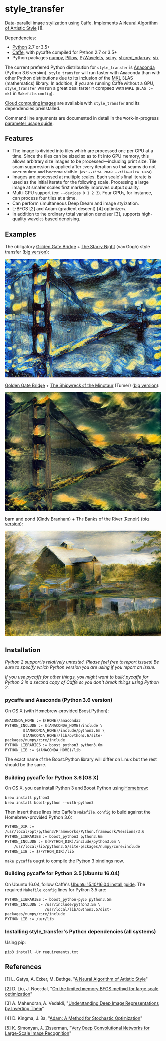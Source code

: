 # style_transfer

Data-parallel image stylization using Caffe. Implements [A Neural Algorithm of Artistic Style](http://arxiv.org/abs/1508.06576) [1].

Dependencies:
- [Python](https://www.python.org) 2.7 or 3.5+
- [Caffe](http://caffe.berkeleyvision.org), with pycaffe compiled for Python 2.7 or 3.5+
- Python packages [numpy](http://www.numpy.org), [Pillow](https://python-pillow.org), [PyWavelets](https://pywavelets.readthedocs.io/en/latest/), [scipy](http://www.scipy.org), [shared_ndarray](https://github.com/crowsonkb/shared_ndarray), [six](https://pythonhosted.org/six/)

The current preferred Python distribution for `style_transfer` is [Anaconda](https://www.continuum.io/downloads) (Python 3.6 version). `style_transfer` will run faster with Anaconda than with other Python distributions due to its inclusion of the [MKL](https://software.intel.com/en-us/intel-mkl) BLAS (mathematics) library. In addition, if you are running Caffe without a GPU, `style_transfer` will run a great deal faster if compiled with MKL (`BLAS := mkl` in `Makefile.config`).

[Cloud computing images](https://github.com/crowsonkb/style_transfer/wiki/Cloud-computing-images) are available with `style_transfer` and its dependencies preinstalled.

Command line arguments are documented in detail in the work-in-progress [parameter usage guide](https://github.com/crowsonkb/style_transfer/wiki/Parameter-usage).

## Features

- The image is divided into tiles which are processed one per GPU at a time. Since the tiles can be sized so as to fit into GPU memory, this allows arbitrary size images to be processed&mdash;including print size. Tile seam suppression is applied after every iteration so that seams do not accumulate and become visible. (ex: `--size 2048 --tile-size 1024`)
- Images are processed at multiple scales. Each scale's final iterate is used as the initial iterate for the following scale. Processing a large image at smaller scales first markedly improves output quality.
- Multi-GPU support (ex: `--devices 0 1 2 3`). Four GPUs, for instance, can process four tiles at a time.
- Can perform simultaneous Deep Dream and image stylization.
- L-BFGS [2] and Adam (gradient descent) [4] optimizers.
- In addition to the ordinary total variation denoiser [3], supports high-quality wavelet-based denoising.

## Examples

The obligatory [Golden Gate Bridge](https://raw.githubusercontent.com/jcjohnson/neural-style/master/examples/inputs/golden_gate.jpg) + [The Starry Night](https://raw.githubusercontent.com/jcjohnson/neural-style/master/examples/inputs/starry_night.jpg) (van Gogh) style transfer ([big version](https://s3-us-west-2.amazonaws.com/cb0a-46ef-cc86-8dda/style_transfer_examples/golden_gate_sn_big.jpg)):

<img src="examples/golden_gate_sn.jpg" width="512" height="384">

[Golden Gate Bridge](https://raw.githubusercontent.com/jcjohnson/neural-style/master/examples/inputs/golden_gate.jpg) + [The Shipwreck of the Minotaur](https://raw.githubusercontent.com/jcjohnson/neural-style/master/examples/inputs/shipwreck.jpg) (Turner) ([big version](https://s3-us-west-2.amazonaws.com/cb0a-46ef-cc86-8dda/style_transfer_examples/golden_shipwreck.jpg)):

<img src="examples/golden_shipwreck.jpg" width="512" height="384">

[barn and pond](http://r0k.us/graphics/kodak/kodim22.html) (Cindy Branham) + [The Banks of the River](https://raw.githubusercontent.com/DmitryUlyanov/fast-neural-doodle/master/data/Renoir/style.png) (Renoir) ([big version](http://cb0a-46ef-cc86-8dda.s3.amazonaws.com/style_transfer_examples/kodim22_renoir.jpg)):

<img src="examples/kodim22_renoir.jpg" width="512" height="341.5">

## Installation

*Python 2 support is relatively untested. Please feel free to report issues! Be sure to specify which Python version you are using if you report an issue.*

*If you use pycaffe for other things, you might want to build pycaffe for Python 3 in a second copy of Caffe so you don't break things using Python 2.*

### pycaffe and Anaconda (Python 3.6 version)

On OS X (with Homebrew-provided Boost.Python):

```
ANACONDA_HOME := $(HOME)/anaconda3
PYTHON_INCLUDE := $(ANACONDA_HOME)/include \
		$(ANACONDA_HOME)/include/python3.6m \
		$(ANACONDA_HOME)/lib/python3.6/site-packages/numpy/core/include
PYTHON_LIBRARIES := boost_python3 python3.6m
PYTHON_LIB := $(ANACONDA_HOME)/lib
```

The exact name of the Boost.Python library will differ on Linux but the rest should be the same.

### Building pycaffe for Python 3.6 (OS X)

On OS X, you can install Python 3 and Boost.Python using [Homebrew](http://brew.sh):

```
brew install python3
brew install boost-python --with-python3
```

Then insert these lines into Caffe's `Makefile.config` to build against the Homebrew-provided Python 3.6:

```
PYTHON_DIR := /usr/local/opt/python3/Frameworks/Python.framework/Versions/3.6
PYTHON_LIBRARIES := boost_python3 python3.6m
PYTHON_INCLUDE := $(PYTHON_DIR)/include/python3.6m \
	/usr/local/lib/python3.5/site-packages/numpy/core/include
PYTHON_LIB := $(PYTHON_DIR)/lib
```

`make pycaffe` ought to compile the Python 3 bindings now.

### Building pycaffe for Python 3.5 (Ubuntu 16.04)

On Ubuntu 16.04, follow Caffe's [Ubuntu 15.10/16.04 install guide](https://github.com/BVLC/caffe/wiki/Ubuntu-16.04-or-15.10-Installation-Guide). The required `Makefile.config` lines for Python 3.5 are:

```
PYTHON_LIBRARIES := boost_python-py35 python3.5m
PYTHON_INCLUDE := /usr/include/python3.5m \
                  /usr/local/lib/python3.5/dist-packages/numpy/core/include
PYTHON_LIB := /usr/lib
```

### Installing style_transfer's Python dependencies (all systems)

Using pip:

```
pip3 install -Ur requirements.txt
```

## References

[1] L. Gatys, A. Ecker, M. Bethge, "[A Neural Algorithm of Artistic Style](https://arxiv.org/abs/1508.06576)"

[2] D. Liu, J. Nocedal, "[On the limited memory BFGS method for large scale optimization](http://users.iems.northwestern.edu/~nocedal/PDFfiles/limited-memory.pdf)"

[3] A. Mahendran, A. Vedaldi, "[Understanding Deep Image Representations by Inverting Them](https://arxiv.org/abs/1412.0035)"

[4] D. Kingma, J. Ba, "[Adam: A Method for Stochastic Optimization](https://arxiv.org/abs/1412.6980)"

[5] K. Simonyan, A. Zisserman, "[Very Deep Convolutional Networks for Large-Scale Image Recognition](https://arxiv.org/abs/1409.1556)"

